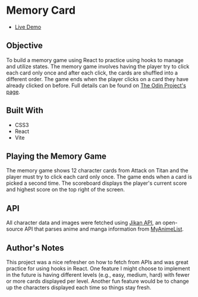 # Memory Card

* [Live Demo](https://main--playful-rugelach-b76b6d.netlify.app/)

## Objective

To build a memory game using React to practice using hooks to manage and utilize states. The memory game involves having the player try to click each card only once and after each click, the cards are shuffled into a different order. The game ends when the player clicks on a card they have already clicked on before. Full details can be found on [The Odin Project's page](https://www.theodinproject.com/lessons/node-path-react-new-memory-card).

## Built With

* CSS3
* React
* Vite

## Playing the Memory Game

The memory game shows 12 character cards from Attack on Titan and the player must try to click each card only once. The game ends when a card is picked a second time. The scoreboard displays the player's current score and highest score on the top right of the screen.

## API

All character data and images were fetched using [Jikan API](https://jikan.moe/), an open-source API that parses anime and manga information from [MyAnimeList](https://myanimelist.net/).

## Author's Notes

This project was a nice refresher on how to fetch from APIs and was great practice for using hooks in React. One feature I might choose to implement in the future is having different levels (e.g., easy, medium, hard) with fewer or more cards displayed per level. Another fun feature would be to change up the characters displayed each time so things stay fresh.
